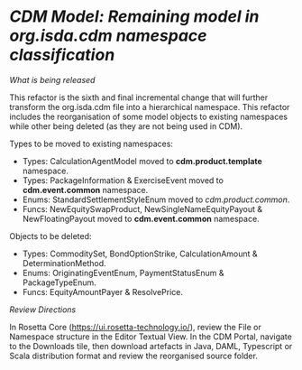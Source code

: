 # *CDM Model: Remaining model in org.isda.cdm namespace classification*

_What is being released_

This refactor is the sixth and final incremental change that will further transform the org.isda.cdm file into a hierarchical namespace.
This refactor includes the reorganisation of some model objects to existing namespaces while other being deleted (as they are not being used in CDM).

Types to be moved to existing namespaces:

* Types: CalculationAgentModel moved to __cdm.product.template__ namespace. 
* Types: PackageInformation & ExerciseEvent moved to __cdm.event.common__ namespace.
* Enums: StandardSettlementStyleEnum moved to _cdm.product.common_.
* Funcs: NewEquitySwapProduct, NewSingleNameEquityPayout & NewFloatingPayout moved to __cdm.event.common__ namespace.

Objects to be deleted:

* Types: CommoditySet, BondOptionStrike, CalculationAmount & DeterminationMethod.
* Enums: OriginatingEventEnum, PaymentStatusEnum & PackageTypeEnum.
* Funcs: EquityAmountPayer & ResolvePrice. 

_Review Directions_

In Rosetta Core (https://ui.rosetta-technology.io/), review the File or Namespace structure in the Editor Textual View. In the CDM Portal,
navigate to the Downloads tile, then download artefacts in Java, DAML, Typescript or Scala distribution format and review the reorganised source folder.